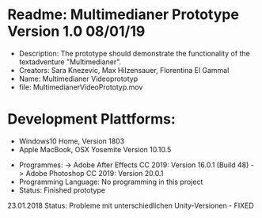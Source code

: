 # Readme: Multimedianer Prototype Version 1.0 08/01/19

- Description: The prototype should demonstrate the functionality of the textadventure "Multimedianer".
- Creators: Sara Knezevic, Max Hilzensauer, Florentina El Gammal
- Name: Multimedianer Videoprototyp
- file: MultimedianerVideoPrototyp.mov
# Development Plattforms:
+ Windows10 Home, Version 1803
+ Apple MacBook, OSX Yosemite Version 10.10.5
- Programmes:
-> Adobe After Effects CC 2019: Version 16.0.1 (Build 48)
-> Adobe Photoshop CC 2019: Version 20.0.1
- Programming Language: No programming in this project
- Status: Finished prototype

23.01.2018 Status:
Probleme mit unterschiedlichen Unity-Versionen - FIXED
